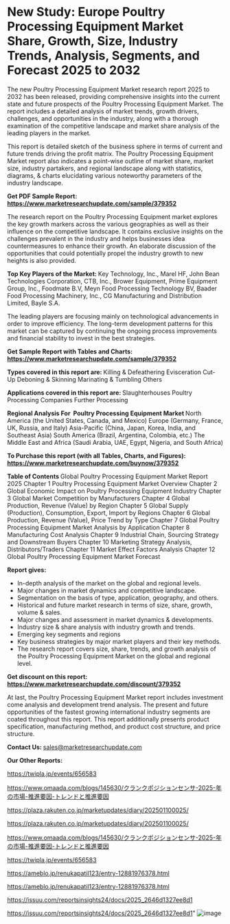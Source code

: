 # New Study: Europe Poultry Processing Equipment Market Share, Growth, Size, Industry Trends, Analysis, Segments, and Forecast 2025 to 2032

The new Poultry Processing Equipment Market research report 2025 to 2032 has been released, providing comprehensive insights into the current state and future prospects of the Poultry Processing Equipment Market. The report includes a detailed analysis of market trends, growth drivers, challenges, and opportunities in the industry, along with a thorough examination of the competitive landscape and market share analysis of the leading players in the market.

This report is detailed sketch of the business sphere in terms of current and future trends driving the profit matrix. The Poultry Processing Equipment Market report also indicates a point-wise outline of market share, market size, industry partakers, and regional landscape along with statistics, diagrams, &amp; charts elucidating various noteworthy parameters of the industry landscape.

<strong><b>Get PDF Sample Report: <a href=https://www.marketresearchupdate.com/sample/379352>https://www.marketresearchupdate.com/sample/379352</a></b></strong>

The research report on the Poultry Processing Equipment market explores the key growth markers across the various geographies as well as their influence on the competitive landscape. It contains exclusive insights on the challenges prevalent in the industry and helps businesses idea countermeasures to enhance their growth. An elaborate discussion of the opportunities that could potentially propel the industry growth to new heights is also provided.

<strong><b>Top Key Players of the Market:
</b></strong>Key Technology, Inc., Marel HF, John Bean Technologies Corporation, CTB, Inc., Brower Equipment, Prime Equipment Group, Inc., Foodmate B.V, Meyn Food Processing Technology BV, Baader Food Processing Machinery, Inc., CG Manufacturing and Distribution Limited, Bayle S.A.<strong><b>
</b></strong>

The leading players are focusing mainly on technological advancements in order to improve efficiency. The long-term development patterns for this market can be captured by continuing the ongoing process improvements and financial stability to invest in the best strategies.

<strong><b>Get Sample Report with Tables and Charts: <a href=https://www.marketresearchupdate.com/sample/379352>https://www.marketresearchupdate.com/sample/379352</a></b></strong>

<strong><b>Types covered in this report are:
</b></strong>Killing & Defeathering
Evisceration
Cut-Up
Deboning & Skinning
Marinating & Tumbling
Others<strong><b>
</b></strong>

<strong><b>Applications covered in this report are:
</b></strong>Slaughterhouses
Poultry Processing Companies
Further Processing<strong><b>
</b></strong>

<strong><b>Regional Analysis For  Poultry Processing Equipment Market</b></strong><strong><b>
</b></strong>North America (the United States, Canada, and Mexico)
Europe (Germany, France, UK, Russia, and Italy)
Asia-Pacific (China, Japan, Korea, India, and Southeast Asia)
South America (Brazil, Argentina, Colombia, etc.)
The Middle East and Africa (Saudi Arabia, UAE, Egypt, Nigeria, and South Africa)

<strong><b>To Purchase this report (with all Tables, Charts, and Figures): <a href=https://www.marketresearchupdate.com/buynow/379352>https://www.marketresearchupdate.com/buynow/379352</a></b></strong>

<strong><b>Table of Contents</b></strong><strong><b>
</b></strong>Global Poultry Processing Equipment Market Report 2025
Chapter 1 Poultry Processing Equipment Market Overview
Chapter 2 Global Economic Impact on Poultry Processing Equipment Industry
Chapter 3 Global Market Competition by Manufacturers
Chapter 4 Global Production, Revenue (Value) by Region
Chapter 5 Global Supply (Production), Consumption, Export, Import by Regions
Chapter 6 Global Production, Revenue (Value), Price Trend by Type
Chapter 7 Global Poultry Processing Equipment Market Analysis by Application
Chapter 8 Manufacturing Cost Analysis
Chapter 9 Industrial Chain, Sourcing Strategy and Downstream Buyers
Chapter 10 Marketing Strategy Analysis, Distributors/Traders
Chapter 11 Market Effect Factors Analysis
Chapter 12 Global Poultry Processing Equipment Market Forecast

<strong><b>Report gives:</b></strong>

- In-depth analysis of the market on the global and regional levels.
- Major changes in market dynamics and competitive landscape.
- Segmentation on the basis of type, application, geography, and others.
- Historical and future market research in terms of size, share, growth, volume &amp; sales.
- Major changes and assessment in market dynamics &amp; developments.
- Industry size &amp; share analysis with industry growth and trends.
- Emerging key segments and regions
- Key business strategies by major market players and their key methods.
- The research report covers size, share, trends, and growth analysis of the Poultry Processing Equipment Market on the global and regional level.

<strong><b>Get discount on this report: <a href=https://www.marketresearchupdate.com/discount/379352>https://www.marketresearchupdate.com/discount/379352</a></b></strong>

At last, the Poultry Processing Equipment Market report includes investment come analysis and development trend analysis. The present and future opportunities of the fastest growing international industry segments are coated throughout this report. This report additionally presents product specification, manufacturing method, and product cost structure, and price structure.

<strong><b>Contact Us:
</b></strong>sales@marketresearchupdate.com

<strong>Our Other Reports:</strong>

<a href=https://twipla.jp/events/656583>https://twipla.jp/events/656583</a>

<a href=https://www.omaada.com/blogs/145630/クランクポジションセンサ-2025-年の市場-推進要因-トレンドと推進要因>https://www.omaada.com/blogs/145630/クランクポジションセンサ-2025-年の市場-推進要因-トレンドと推進要因</a>

<a href=https://plaza.rakuten.co.jp/marketupdates/diary/202501100025/>https://plaza.rakuten.co.jp/marketupdates/diary/202501100025/</a>

<a href=https://plaza.rakuten.co.jp/marketupdates/diary/202501100025/>https://plaza.rakuten.co.jp/marketupdates/diary/202501100025/</a>

<a href=https://www.omaada.com/blogs/145630/クランクポジションセンサ-2025-年の市場-推進要因-トレンドと推進要因>https://www.omaada.com/blogs/145630/クランクポジションセンサ-2025-年の市場-推進要因-トレンドと推進要因</a>

<a href=https://twipla.jp/events/656583>https://twipla.jp/events/656583</a>

<a href=https://ameblo.jp/renukapatil123/entry-12881976378.html>https://ameblo.jp/renukapatil123/entry-12881976378.html</a>

<a href=https://ameblo.jp/renukapatil123/entry-12881976378.html>https://ameblo.jp/renukapatil123/entry-12881976378.html</a>

<a href=https://issuu.com/reportsinsights24/docs/2025_2646d1327ee8d1>https://issuu.com/reportsinsights24/docs/2025_2646d1327ee8d1</a>

<a href=https://issuu.com/reportsinsights24/docs/2025_2646d1327ee8d1>https://issuu.com/reportsinsights24/docs/2025_2646d1327ee8d1</a>"
![image](https://github.com/user-attachments/assets/d161bdf0-7e09-4d34-86c0-9d1cb8ae6818)
